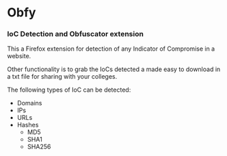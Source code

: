 # Obfy
### IoC Detection and Obfuscator extension

This a Firefox extension for detection of any Indicator of Compromise in a website.

Other functionality is to grab the IoCs detected a made easy to download in a txt file for sharing with your colleges.

The following types of IoC can be detected:

- Domains
- IPs
- URLs
- Hashes
  - MD5
  - SHA1
  - SHA256

